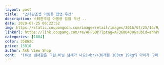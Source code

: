 ```yaml
---
layout: post 
title:  "스테판조셉 아동용 팝업 우산" 
description: 스테판조셉 아동용 팝업 우산 ..
date: 2020-07-25 06:22:52 
img: https://static.coupangcdn.com/image/retail/images/2016/07/25/16/9/712dac4b-847e-49d5-ae6e-b4c061444abb.jpg 
linkUrl: https://link.coupang.com/re/AFFSDP?lptag=AF3600438&subid=ahnPublicAsk&pageKey=5605909&itemId=25398261&vendorItemId=3037565137&traceid=V0-113-71cdadbc91ad8919 
categories: [1004] 
color: 35B62C 
price: 15810 
author: Ask View Shop 
cont:  "(튜브 냄새같은 그런 비닐 냄새가 나요)<br/>36개월 103cm 19kg의 아이가 구매했습니다<br/>5살여아가들고다니기에<br/>  로켓배송 상품이에요<br/>  아이들이 들기에 적당한 무게감 + 튼튼함<br/>  자동식이 아닌 완전 수동식 우산입니다<br/>  타사이트보다 가격이 매우 저렴합니다<br/>  화면보다 실물이 더 예쁜 상품이에요!<br/><br/> 선물용으로도 추천추천입니다<br/> 재구매의사 100%인 상품입니다!<br/>가볍고,사이즈도적당,상어만족,쉽게펴고접을수있음,끝에 뭉툭해서 다칠염려없음<br/>개구리장화랑 맞출려고 사게됐어요ㅎ<br/>그건무거워서 딸이휘청휘청거리더라구요<br/>너무 가벼운 우산이면 비오면 뒤집히거나, 아이가 가지고 놀다가 우산대가 휘어질까봐 걱정했었어요<br/>단점은<br/>딸인데도불구하고<br/>로켓배송 상품으로 배송이 매우 빨리오고, 꼼꼼한 배송으로 하자없는 상품 받아서 너무 좋네요<br/>마트에서는안파는거라<br/>만족해서구매햇어요<br/>무게도 적당하고 아주 튼튼해보입니다<br/>비닐우산쓰고다녓는데<br/>비오는날 아이들이 눈에 확띄는 밝은 노란색이고, 디자인도 매우 예쁘고 좋습니다<br/>비오는날 입으면 눈에 확띄고 예쁠 우비 우산 세트에요!<br/>상어를꼭사달라고해서삿어요<br/>상어뿔이랑꼬리부분때문에<br/>상품잘받았습니다<br/>새상품 특유의 새옷냄새?가 많이 나서 베란다에 걸어두었어요<br/>성인이잡아뜯을경우 그냥뜯길것같아요<br/>스테판 조셉 우비와 우산 세트로 구매했어요<br/>신세계몰에서 구매하려고 했던건데, 혹시나 쿠팡에 있나 검색했더니 역시나 쿠팡이 최저가입니다<br/>아이가 가벼운 무게가 아닌데, 흔들다가 발로 우산대를 밟았는데 부러지지 않았어요 !<br/>아이가 들기에 무겁지 않아요<br/>아이가 상품 받아보자마자 매우 좋아하였습니다<br/>아이가 펭귄과 오리를 워낙 좋아해서 펭귄이나 오리 제품으로 구매하고 싶었는데, 오리가 있길래 오리로 구매했습니다<br/>애기들이살짝밀기만해도 잘펴지고잘접혀요<br/>어린이집 다니는 아이있는 집에서<br/>우비와 우산 상품 모두 깨끗하고 하자없는 상품으로 도착하였습니다<br/>우산사준다고하니<br/>우산은 아직 아이가 혼자 피고 접을 수 없지만, 쓰고 걸어가기만 해줘도 다행이라고 생각하고 구매했습니다<br/>우산을폈을때 개구리 눈이 펴져요ㅎ 안에 심이 있어서 접으면 접히고 펴면 펴지고 좋아요 조금아쉬운건 투명창이 있었으면 좋겠네요<br/>우산펼때 버튼누르고펴는데<br/>웨건길이만해요<br/>이건버튼이없는대신<br/>자동으로 눌르는게 아니고 밀어서 피는것이라서 아이가 손다칠위험은 없을것 같고요<br/>장점은<br/>저희아가 아직 3살이라 조금 무겁지만 도와주면 잘들고있네요^^<br/>접었을때톡튀어나와잇어요<br/>찍찍이가너무허접해요<br/>첨에누가반품한거보낸줄알앗어요ㅎ<br/>혼자피고접을수있어서 너무좋아요<br/>화면과 동일하게 화사하고 밝은 색상이에요<br/>" 
---
```

